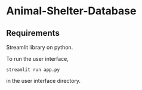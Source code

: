 # Animal-Shelter-Database

## Requirements

Streamlit library on python.

To run the user interface, 
```
streamlit run app.py
```
in the user interface directory.
